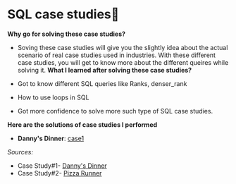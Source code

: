 # SQL case studies📜
**Why go for solving these case studies?**
- Soving these case studies will give you the slightly idea about the actual scenario of real case studies used in industries. With these different case studies, you will get to know more about the different queires while solving it.
**What I learned after solving these case studies?** 

- Got to know different SQL queries like Ranks, denser_rank
- How to use loops in SQL
- Got more confidence to solve more such type of SQL case studies.

**Here are the solutions of case studies I performed** 
- **Danny's Dinner**: [case1]([https://8weeksqlchallenge.com/case-study-1/](https://github.com/Anjali-DA/MySQL-Case-study/blob/main/case%20study%231-Danny's%20dinner/Solution.md))

*Sources:*
- Case Study#1- [Danny's Dinner](https://8weeksqlchallenge.com/case-study-1/)
- Case Study#2- [Pizza Runner](https://8weeksqlchallenge.com/case-study-2/)
